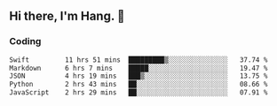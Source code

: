 ## Hi there, I'm Hang. 👋

### Coding

<!--START_SECTION:waka-->

```txt
Swift         11 hrs 51 mins  █████████▒░░░░░░░░░░░░░░░   37.74 %
Markdown      6 hrs 7 mins    █████░░░░░░░░░░░░░░░░░░░░   19.47 %
JSON          4 hrs 19 mins   ███▒░░░░░░░░░░░░░░░░░░░░░   13.75 %
Python        2 hrs 43 mins   ██░░░░░░░░░░░░░░░░░░░░░░░   08.66 %
JavaScript    2 hrs 29 mins   ██░░░░░░░░░░░░░░░░░░░░░░░   07.91 %
```

<!--END_SECTION:waka-->
